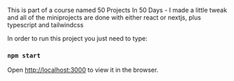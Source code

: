 This is part of a course named 50 Projects In 50 Days - I made a little tweak and all of the miniprojects are done with either react or nextjs, plus typescript and tailwindcss

In order to run this project you just need to type:
### `npm start`


Open [http://localhost:3000](http://localhost:3000) to view it in the browser.


